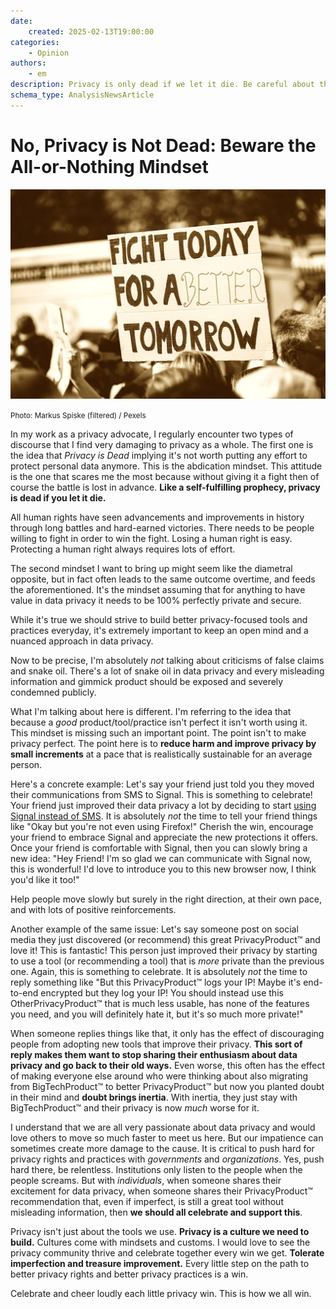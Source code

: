 ```yaml
---
date:
    created: 2025-02-13T19:00:00
categories:
    - Opinion
authors:
    - em
description: Privacy is only dead if we let it die. Be careful about the all-or-nothing mindset in data privacy, it can do more damage than good to the cause. While striving for improvements, do not forget to cheer and celebrate each small win.
schema_type: AnalysisNewsArticle
---
```



# No, Privacy is Not Dead: Beware the All-or-Nothing Mindset

![Photo of a protest with someone holding a sign saying Fight Today For a Better Tomorrow.](../assets/images/privacy-is-not-dead/cover.webp)

<small aria-hidden="true">Photo: Markus Spiske (filtered) / Pexels</small>

In my work as a privacy advocate, I regularly encounter two types of discourse that I find very damaging to privacy as a whole. The first one is the idea that *Privacy is Dead* implying it's not worth putting any effort to protect personal data anymore. This is the abdication mindset. This attitude is the one that scares me the most because without giving it a fight then of course the battle is lost in advance. **Like a self-fulfilling prophecy, privacy is dead if you let it die.**<!-- more --> 

All human rights have seen advancements and improvements in history through long battles and hard-earned victories. There needs to be people willing to fight in order to win the fight. Losing a human right is easy. Protecting a human right always requires lots of effort. 

The second mindset I want to bring up might seem like the diametral opposite, but in fact often leads to the same outcome overtime, and feeds the aforementioned. It's the mindset assuming that for anything to have value in data privacy it needs to be 100% perfectly private and secure. 

While it's true we should strive to build better privacy-focused tools and practices everyday, it's extremely important to keep an open mind and a nuanced approach in data privacy.

Now to be precise, I'm absolutely *not* talking about criticisms of false claims and snake oil. There's a lot of snake oil in data privacy and every misleading information and gimmick product should be exposed and severely condemned publicly. 

What I'm talking about here is different. I'm referring to the idea that because a *good* product/tool/practice isn't perfect it isn't worth using it. This mindset is missing such an important point. The point isn't to make privacy perfect. The point here is to **reduce harm and improve privacy by small increments** at a pace that is realistically sustainable for an average person.

Here's a concrete example: Let's say your friend just told you they moved their communications from SMS to Signal. This is something to celebrate! Your friend just improved their data privacy a lot by deciding to start [using Signal instead of SMS](https://www.privacyguides.org/videos/2025/01/24/its-time-to-stop-using-sms-heres-why/). It is absolutely *not* the time to tell your friend things like "Okay but you're not even using Firefox!" Cherish the win, encourage your friend to embrace Signal and appreciate the new protections it offers. Once your friend is comfortable with Signal, then you can slowly bring a new idea: "Hey Friend! I'm so glad we can communicate with Signal now, this is wonderful! I'd love to introduce you to this new browser now, I think you'd like it too!" 

Help people move slowly but surely in the right direction, at their own pace, and with lots of positive reinforcements.

Another example of the same issue: Let's say someone post on social media they just discovered (or recommend) this great PrivacyProduct™️ and love it! This is fantastic! This person just improved their privacy by starting to use a tool (or recommending a tool) that is *more* private than the previous one. Again, this is something to celebrate. It is absolutely *not* the time to reply something like "But this PrivacyProduct™️ logs your IP! Maybe it's end-to-end encrypted but they log your IP! You should instead use this OtherPrivacyProduct™️ that is much less usable, has none of the features you need, and you will definitely hate it, but it's so much more private!" 

When someone replies things like that, it only has the effect of discouraging people from adopting new tools that improve their privacy. **This sort of reply makes them want to stop sharing their enthusiasm about data privacy and go back to their old ways.** Even worse, this often has the effect of making everyone else around who were thinking about also migrating from BigTechProduct™️ to better PrivacyProduct™️ but now you planted doubt in their mind and **doubt brings inertia**. With inertia, they just stay with BigTechProduct™️ and their privacy is now *much* worse for it.

I understand that we are all very passionate about data privacy and would love others to move so much faster to meet us here. But our impatience can sometimes create more damage to the cause. It is critical to push hard for privacy rights and practices with *governments* and *organizations*. Yes, push hard there, be relentless. Institutions only listen to the people when the people screams. But with *individuals*, when someone shares their excitement for data privacy, when someone shares their PrivacyProduct™️ recommendation that, even if imperfect, is still a great tool without misleading information, then **we should all celebrate and support this**.

Privacy isn't just about the tools we use. **Privacy is a culture we need to build.** Cultures come with mindsets and customs. I would love to see the privacy community thrive and celebrate together every win we get. **Tolerate imperfection and treasure improvement.** Every little step on the path to better privacy rights and better privacy practices is a win. 

Celebrate and cheer loudly each little privacy win. This is how we all win.